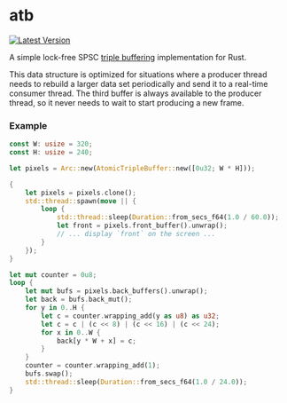 # atb

[![Latest Version]][crates.io]

[Latest Version]: https://img.shields.io/crates/v/atb.svg
[crates.io]: https://crates.io/crates/atb

A simple lock-free SPSC [triple
buffering](https://en.wikipedia.org/wiki/Triple_buffering) implementation for
Rust.

This data structure is optimized for situations where a producer thread needs
to rebuild a larger data set periodically and send it to a real-time consumer
thread. The third buffer is always available to the producer thread, so it
never needs to wait to start producing a new frame.

### Example

```rust
const W: usize = 320;
const H: usize = 240;

let pixels = Arc::new(AtomicTripleBuffer::new([0u32; W * H]));

{
    let pixels = pixels.clone();
    std::thread::spawn(move || {
        loop {
            std::thread::sleep(Duration::from_secs_f64(1.0 / 60.0));
            let front = pixels.front_buffer().unwrap();
            // ... display `front` on the screen ...
        }
    });
}

let mut counter = 0u8;
loop {
    let mut bufs = pixels.back_buffers().unwrap();
    let back = bufs.back_mut();
    for y in 0..H {
        let c = counter.wrapping_add(y as u8) as u32;
        let c = c | (c << 8) | (c << 16) | (c << 24);
        for x in 0..W {
            back[y * W + x] = c;
        }
    }
    counter = counter.wrapping_add(1);
    bufs.swap();
    std::thread::sleep(Duration::from_secs_f64(1.0 / 24.0));
}
```
